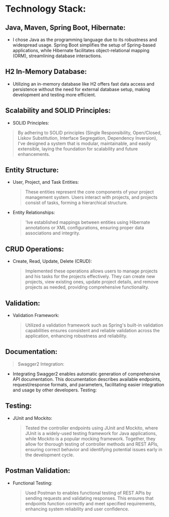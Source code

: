 # Technology Stack:

## Java, Maven, Spring Boot, Hibernate: 
* I chose Java as the programming language due to its robustness and widespread usage. Spring Boot simplifies the setup of Spring-based applications, while Hibernate facilitates object-relational mapping (ORM), streamlining database interactions.
## H2 In-Memory Database: 
* Utilizing an in-memory database like H2 offers fast data access and persistence without the need for external database setup, making development and testing more efficient.

## Scalability and SOLID Principles:

* SOLID Principles:
> By adhering to SOLID principles (Single Responsibility, Open/Closed, Liskov Substitution, Interface Segregation, Dependency Inversion), I've designed a system that is modular, maintainable, and easily extensible, laying the foundation for scalability and future enhancements.

## Entity Structure:

* User, Project, and Task Entities:
  > These entities represent the core components of your project management system. Users interact with projects, and projects consist of tasks, forming a hierarchical structure.
* Entity Relationships:
  > 'Ive established mappings between entities using Hibernate annotations or XML configurations, ensuring proper data associations and integrity.

## CRUD Operations:

* Create, Read, Update, Delete (CRUD):
  > Implemented these operations allows users to manage projects and his tasks for the projects effectively. They can create new projects, view existing ones, update project details, and remove projects as needed, providing comprehensive functionality.

## Validation:

* Validation Framework:
  > Utilized a validation framework such as Spring's built-in validation capabilities ensures consistent and reliable validation across the application, enhancing robustness and reliability.

## Documentation:

> Swagger2 Integration:
* Integrating Swagger2 enables automatic generation of comprehensive API documentation. This documentation describes available endpoints, request/response formats, and parameters, facilitating easier integration and usage by other developers.
Testing:

## Testing:

* JUnit and Mockito:
  > Tested the controller endpoints using JUnit and Mockito, where JUnit is a widely-used testing framework for Java applications, while Mockito is a popular mocking framework. Together, they allow for thorough testing of controller methods and REST APIs, ensuring correct behavior and identifying potential issues early in the development cycle.

## Postman Validation:

* Functional Testing:
  > Used Postman to enables functional testing of REST APIs by sending requests and validating responses. This ensures that endpoints function correctly and meet specified requirements, enhancing system reliability and user confidence.
